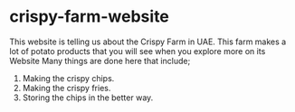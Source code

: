 # crispy-farm-website

This website is telling us about the Crispy Farm in UAE. This farm makes a lot of potato products that you will see when you explore more on its Website
Many things are done here that include;

1. Making the crispy chips.
2. Making the crispy fries.
3. Storing the chips in the better way.
